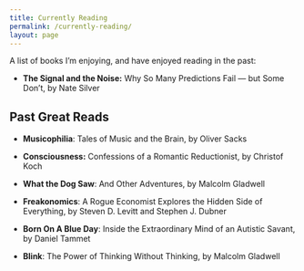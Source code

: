 ```yaml
---
title: Currently Reading
permalink: /currently-reading/
layout: page
---
```

A list of books I’m enjoying, and have enjoyed reading in the past:

  * **The Signal and the Noise:** Why So Many Predictions Fail — but Some Don’t,  by Nate Silver

## Past Great Reads

  * **Musicophilia**: Tales of Music and the Brain,  by Oliver Sacks

  * **Consciousness:** Confessions of a Romantic Reductionist,  by Christof Koch

  * **What the Dog Saw**: And Other Adventures,  by Malcolm Gladwell

  * **Freakonomics**: A Rogue Economist Explores the Hidden Side of Everything, by Steven D. Levitt and Stephen J. Dubner

  * **Born On A Blue Day**: Inside the Extraordinary Mind of an Autistic Savant,  by Daniel Tammet

  * **Blink**: The Power of Thinking Without Thinking, by Malcolm Gladwell
